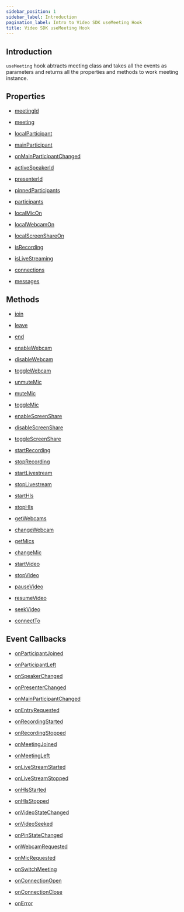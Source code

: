 ```yaml
---
sidebar_position: 1
sidebar_label: Introduction
pagination_label: Intro to Video SDK useMeeting Hook
title: Video SDK useMeeting Hook
---
```


<div class="sdk-api-ref">

## Introduction

`useMeeting` hook abtracts meeting class and takes all the events as parameters and returns all the properties and methods to work meeting instance.

## Properties

<div class="row ">
<div class="col col--4 margin-bottom--lg">

- [meetingId](./properties#meetingid)

</div>

<div class="col col--4 margin-bottom--lg">

- [meeting](./properties#meeting)

</div>

<div class="col col--4 margin-bottom--lg">

- [localParticipant](./properties#localparticipant)

</div>
<div class="col col--4 margin-bottom--lg">

- [mainParticipant](./properties#mainparticipant)

</div>
<div class="col col--4 margin-bottom--lg">

- [onMainParticipantChanged](./properties#onmainparticipantchanged)

</div>
<div class="col col--4 margin-bottom--lg">

- [activeSpeakerId](./properties#activespeakerid)

</div>
<div class="col col--4 margin-bottom--lg">

- [presenterId](./properties#presenterid)

</div>
<div class="col col--4 margin-bottom--lg">

- [pinnedParticipants](./properties#pinnedparticipants)

</div>
<div class="col col--4 margin-bottom--lg">

- [participants](./properties#participants)

</div>
<div class="col col--4 margin-bottom--lg">

- [localMicOn](./properties#localmicon)

</div>
<div class="col col--4 margin-bottom--lg">

- [localWebcamOn](./properties#localwebcamon)

</div>
<div class="col col--4 margin-bottom--lg">

- [localScreenShareOn](./properties#localscreenshareon)

</div>
<div class="col col--4 margin-bottom--lg">

- [isRecording](./properties#isrecording)

</div>
<div class="col col--4 margin-bottom--lg">

- [isLiveStreaming](./properties#islivestreaming)

</div>
<div class="col col--4 margin-bottom--lg">

- [connections](./properties#connections)

</div>
<div class="col col--4 margin-bottom--lg">

- [messages](./properties#messages)

</div>
</div>

## Methods

<div class="row">
<div class="col col--4 margin-bottom--lg">

- [join](./methods#join)

</div>
<div class="col col--4 margin-bottom--lg">

- [leave](./methods#leave)

</div>
<div class="col col--4 margin-bottom--lg">

- [end](./methods#end)

</div>
<div class="col col--4 margin-bottom--lg">

- [enableWebcam](./methods#enablewebcam)

</div>
<div class="col col--4 margin-bottom--lg">

- [disableWebcam](./methods#disablewebcam)

</div>
<div class="col col--4 margin-bottom--lg">

- [toggleWebcam](./methods#togglewebcam)

</div>
<div class="col col--4 margin-bottom--lg">

- [unmuteMic](./methods#unmutemic)

</div>
<div class="col col--4 margin-bottom--lg">

- [muteMic](./methods#mutemic)

</div>
<div class="col col--4 margin-bottom--lg">

- [toggleMic](./methods#togglemic)

</div>
<div class="col col--4 margin-bottom--lg">

- [enableScreenShare](./methods#enablescreenshare)

</div>
<div class="col col--4 margin-bottom--lg">

- [disableScreenShare](./methods#disablescreenshare)

</div>
<div class="col col--4 margin-bottom--lg">

- [toggleScreenShare](./methods#togglescreenshare)

</div>
<div class="col col--4 margin-bottom--lg">

- [startRecording](./methods#startrecording)

</div>
<div class="col col--4 margin-bottom--lg">

- [stopRecording](./methods#stoprecording)

</div>
<div class="col col--4 margin-bottom--lg">

- [startLivestream](./methods#startlivestream)

</div>
<div class="col col--4 margin-bottom--lg">

- [stopLivestream](./methods#stoplivestream)

</div>
<div class="col col--4 margin-bottom--lg">

- [startHls](./methods#starthls)

</div>
<div class="col col--4 margin-bottom--lg">

- [stopHls](./methods#stophls)

</div>
<div class="col col--4 margin-bottom--lg">

- [getWebcams](./methods#getwebcams)

</div>
<div class="col col--4 margin-bottom--lg">

- [changeWebcam](./methods#changewebcam)

</div>
<div class="col col--4 margin-bottom--lg">

- [getMics](./methods#getmics)

</div>
<div class="col col--4 margin-bottom--lg">

- [changeMic](./methods#changemic)

</div>
<div class="col col--4 margin-bottom--lg">

- [startVideo](./methods#startvideo)

</div>
<div class="col col--4 margin-bottom--lg">

- [stopVideo](./methods#stopvideo)

</div>
<div class="col col--4 margin-bottom--lg">

- [pauseVideo](./methods#pausevideo)

</div>
<div class="col col--4 margin-bottom--lg">

- [resumeVideo](./methods#resumevideo)

</div>
<div class="col col--4 margin-bottom--lg">

- [seekVideo](./methods#seekvideo)

</div>
<div class="col col--4 margin-bottom--lg">

- [connectTo](./methods#connectto)

</div>
</div>

## Event Callbacks

<div class="row">
<div class="col col--4 margin-bottom--lg" >

- [onParticipantJoined](./events#onparticipantjoined)

</div>
<div class="col col--4 margin-bottom--lg" >

- [onParticipantLeft](./events#onparticipantleft)

</div>
<div class="col col--4 margin-bottom--lg" >

- [onSpeakerChanged](./events#onspeakerchanged)

</div>
<div class="col col--4 margin-bottom--lg" >

- [onPresenterChanged](./events#onpresenterchanged)

</div>
<div class="col col--4 margin-bottom--lg" >

- [onMainParticipantChanged](./events#onmainparticipantchanged)

</div>
<div class="col col--4 margin-bottom--lg" >

- [onEntryRequested](./events#onentryrequested)

</div>
<div class="col col--4 margin-bottom--lg" >

- [onRecordingStarted](./events#onrecordingstarted)

</div>
<div class="col col--4 margin-bottom--lg" >

- [onRecordingStopped](./events#onrecordingstopped)

</div>
<div class="col col--4 margin-bottom--lg" >

- [onMeetingJoined](./events#onmeetingjoined)

</div>
<div class="col col--4 margin-bottom--lg" >

- [onMeetingLeft](./events#onmeetingleft)

</div>
<div class="col col--4 margin-bottom--lg" >

- [onLiveStreamStarted](./events#onlivestreamstarted)

</div>
<div class="col col--4 margin-bottom--lg" >

- [onLiveStreamStopped](./events#onlivestreamstopped)

</div>
<div class="col col--4 margin-bottom--lg" >

- [onHlsStarted](./events#onhlsstarted)

</div>
<div class="col col--4 margin-bottom--lg" >

- [onHlsStopped](./events#onhlsstopped)

</div>
<div class="col col--4 margin-bottom--lg" >

- [onVideoStateChanged](./events#onvideostatechanged)

</div>
<div class="col col--4 margin-bottom--lg" >

- [onVideoSeeked](./events#onvideoseeked)

</div>
<div class="col col--4 margin-bottom--lg" >

- [onPinStateChanged](./events#onpinstatechanged)

</div>
<div class="col col--4 margin-bottom--lg" >

- [onWebcamRequested](./events#onwebcamrequested)

</div>
<div class="col col--4 margin-bottom--lg" >

- [onMicRequested](./events#onmicrequested)

</div>
<div class="col col--4 margin-bottom--lg" >

- [onSwitchMeeting](./events#onswitchmeeting)

</div>
<div class="col col--4 margin-bottom--lg" >

- [onConnectionOpen](./events#onconnectionopen)

</div>
<div class="col col--4 margin-bottom--lg" >

- [onConnectionClose](./events#onconnectionclose)

</div>
<div class="col col--4 margin-bottom--lg" >

- [onError](./events#onerror)

</div>
</div>

</div>
